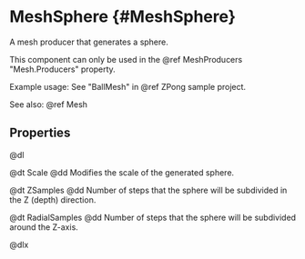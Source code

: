 # MeshSphere {#MeshSphere}

A mesh producer that generates a sphere.

This component can only be used in the @ref MeshProducers "Mesh.Producers" property.

Example usage: See "BallMesh" in @ref ZPong sample project.

See also: @ref Mesh

## Properties

@dl

@dt Scale
@dd Modifies the scale of the generated sphere.

@dt ZSamples
@dd Number of steps that the sphere will be subdivided in the Z (depth) direction.

@dt RadialSamples
@dd Number of steps that the sphere will be subdivided around the Z-axis.

@dlx
